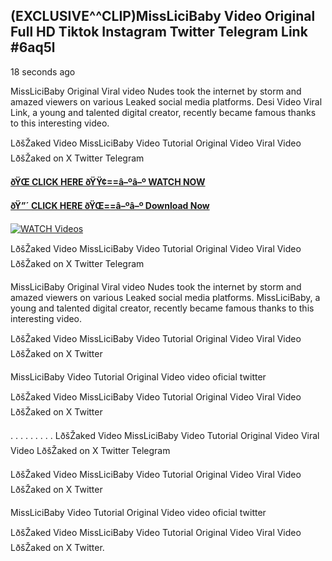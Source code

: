 ## (EXCLUSIVE^^CLIP)MissLiciBaby Video Original Full HD Tiktok Instagram Twitter Telegram Link #6aq5l

18 seconds ago

MissLiciBaby Original Viral video Nudes took the internet by storm and amazed viewers on various Leaked social media platforms. Desi Video Viral Link, a young and talented digital creator, recently became famous thanks to this interesting video.

LðšŽaked Video MissLiciBaby Video Tutorial Original Video Viral Video LðšŽaked on X Twitter Telegram

**[ðŸŒ CLICK HERE ðŸŸ¢==â–ºâ–º WATCH NOW](https://clips-mediaa.blogspot.com/2025/02/video-viral-download.html)**

**[ðŸ”´ CLICK HERE ðŸŒ==â–ºâ–º Download Now](https://clips-mediaa.blogspot.com/2025/02/video-viral-download.html)**

[![WATCH Videos](https://i.imgur.com/dJHk4Zq.gif)](https://clips-mediaa.blogspot.com/2025/02/video-viral-download.html)

LðšŽaked Video MissLiciBaby Video Tutorial Original Video Viral Video LðšŽaked on X Twitter Telegram

MissLiciBaby Original Viral video Nudes took the internet by storm and amazed viewers on various Leaked social media platforms. MissLiciBaby, a young and talented digital creator, recently became famous thanks to this interesting video.

LðšŽaked Video MissLiciBaby Video Tutorial Original Video Viral Video LðšŽaked on X Twitter

MissLiciBaby Video Tutorial Original Video video oficial twitter

LðšŽaked Video MissLiciBaby Video Tutorial Original Video Viral Video LðšŽaked on X Twitter

. . . . . . . . . LðšŽaked Video MissLiciBaby Video Tutorial Original Video Viral Video LðšŽaked on X Twitter Telegram

LðšŽaked Video MissLiciBaby Video Tutorial Original Video Viral Video LðšŽaked on X Twitter

MissLiciBaby Video Tutorial Original Video video oficial twitter

LðšŽaked Video MissLiciBaby Video Tutorial Original Video Viral Video LðšŽaked on X Twitter.